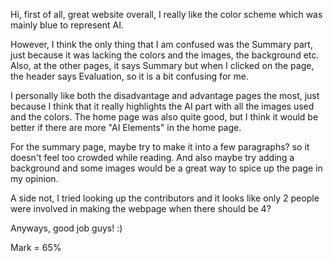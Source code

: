 Hi, first of all, great website overall, I really like the color scheme which was mainly blue to represent AI. 

However, I think the only thing that I am confused was the Summary part, just because it was lacking the colors and the images, the background etc. 
Also, at the other pages, it says Summary but when I clicked on the page, the header says Evaluation, so it is a bit confusing for me. 

I personally like both the disadvantage and advantage pages the most, just because I think that it really highlights the AI part 
with all the images used and the colors. The home page was also quite good, but I think it would be better if there are more "AI Elements" in the home page. 

For the summary page, maybe try to make it into a few paragraphs? so it doesn't feel too crowded while reading. And also maybe try adding a background
and some images would be a great way to spice up the page in my opinion.

A side not, I tried looking up the contributors and it looks like only 2 people were involved in making the webpage when there should be 4?

Anyways, good job guys! :)

Mark = 65%
